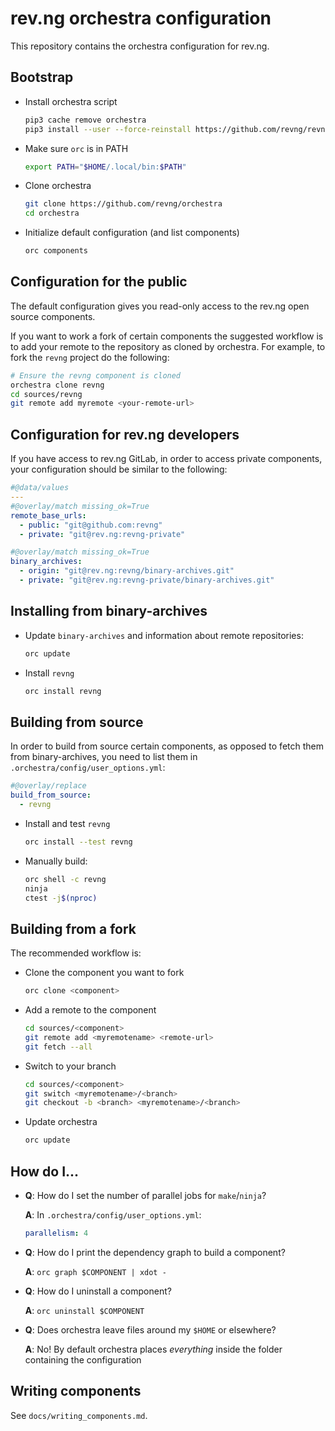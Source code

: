 # rev.ng orchestra configuration

This repository contains the orchestra configuration for rev.ng.

## Bootstrap

* Install orchestra script
  ```sh
  pip3 cache remove orchestra
  pip3 install --user --force-reinstall https://github.com/revng/revng-orchestra/archive/master.zip
  ```
* Make sure `orc` is in PATH
  ```sh
  export PATH="$HOME/.local/bin:$PATH"
  ```
* Clone orchestra
  ```sh
  git clone https://github.com/revng/orchestra
  cd orchestra
  ```
* Initialize default configuration (and list components)
  ```sh
  orc components
  ```

## Configuration for the public

The default configuration gives you read-only access to the rev.ng open source components.

If you want to work a fork of certain components the suggested workflow is to add your remote to the
repository as cloned by orchestra.
For example, to fork the `revng` project do the following:

```bash
# Ensure the revng component is cloned
orchestra clone revng
cd sources/revng
git remote add myremote <your-remote-url>
```

## Configuration for rev.ng developers

If you have access to rev.ng GitLab, in order to access private components, your configuration should be similar to the following:

```yaml
#@data/values
---
#@overlay/match missing_ok=True
remote_base_urls:
  - public: "git@github.com:revng"
  - private: "git@rev.ng:revng-private"

#@overlay/match missing_ok=True
binary_archives:
  - origin: "git@rev.ng:revng/binary-archives.git"
  - private: "git@rev.ng:revng-private/binary-archives.git"
```

## Installing from binary-archives

* Update `binary-archives` and information about remote repositories:
  ```sh
  orc update
  ```
* Install `revng`
  ```sh
  orc install revng
  ```

## Building from source

In order to build from source certain components, as opposed to fetch them from binary-archives, you need to list them in `.orchestra/config/user_options.yml`:

```yaml
#@overlay/replace
build_from_source:
  - revng
```

* Install and test `revng`
  ```sh
  orc install --test revng
  ```
* Manually build:
  ```sh
  orc shell -c revng
  ninja
  ctest -j$(nproc)
  ```

## Building from a fork

The recommended workflow is:

* Clone the component you want to fork
  ```sh
  orc clone <component>
  ```
* Add a remote to the component
  ```sh
  cd sources/<component>
  git remote add <myremotename> <remote-url>
  git fetch --all
  ```
* Switch to your branch
  ```sh
  cd sources/<component>
  git switch <myremotename>/<branch>
  git checkout -b <branch> <myremotename>/<branch>
  ```
* Update orchestra
  ```sh
  orc update
  ```

## How do I...

* **Q**: How do I set the number of parallel jobs for `make`/`ninja`?

  **A**: In `.orchestra/config/user_options.yml`:
  ```yaml
  parallelism: 4
  ```
* **Q**: How do I print the dependency graph to build a component?

  **A**: `orc graph $COMPONENT | xdot -`

* **Q**: How do I uninstall a component?

  **A**: `orc uninstall $COMPONENT`

* **Q**: Does orchestra leave files around my `$HOME` or elsewhere?

  **A**: No! By default orchestra places *everything* inside the folder containing the configuration

## Writing components

See `docs/writing_components.md`.
